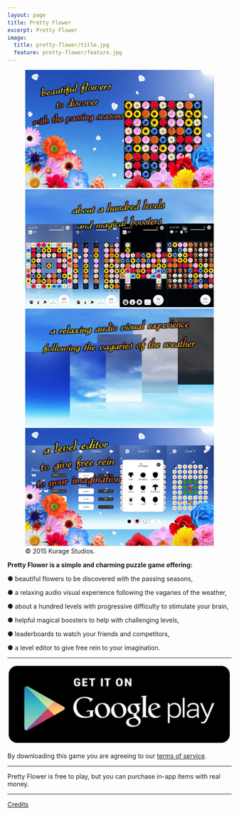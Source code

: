 ```yaml
---
layout: page
title: Pretty Flower
excerpt: Pretty Flower
image:
  title: pretty-flower/title.jpg
  feature: pretty-flower/feature.jpg
---
```


<figure class="half">
	<a href="/images/pretty-flower/en-flower.jpg">
		<img src="/images/pretty-flower/en-flower.jpg" alt="image" />
	</a>
	<a href="/images/pretty-flower/en-level.jpg">
		<img src="/images/pretty-flower/en-level.jpg" alt="image" />
	</a>
	<a href="/images/pretty-flower/en-weather.jpg">
		<img src="/images/pretty-flower/en-weather.jpg" alt="image" />
	</a>
	<a href="/images/pretty-flower/en-editor.jpg">
		<img src="/images/pretty-flower/en-editor.jpg" alt="image" />
	</a>
	<figcaption>© 2015 Kurage Studios.</figcaption>
</figure>

**Pretty Flower is a simple and charming puzzle game offering:**

● beautiful flowers to be discovered with the passing seasons,

● a relaxing audio visual experience following the vagaries of the weather,

● about a hundred levels with progressive difficulty to stimulate your brain,

● helpful magical boosters to help with challenging levels,

● leaderboards to watch your friends and competitors,

● a level editor to give free rein to your imagination.

---


<a href="https://play.google.com/store/apps/details?id=com.studiokurage.fleur" class="half">
	<img src="/images/googleplay.jpg" alt="Get it on Google Play" />
</a>

By downloading this game you are agreeing to our [terms of service](/games/terms).

---

Pretty Flower is free to play, but you can purchase in-app items with real money.

---

 [Credits](/games/pretty-flower/credits)
